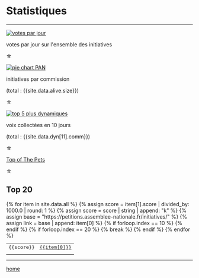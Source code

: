 Statistiques
============

----

[![votes par jour](votes-per-day.png)][all-votes.txt]

votes par jour sur l'ensemble des initiatives

[all-votes.txt]: https://github.com/politipet/data/blob/master/all-votes.txt
☆

[![pie chart PAN](pie-chart-PAN.png)][show-comm]

initiatives par commission

(total : {{site.data.alive.size}})

[show-comm]: https://github.com/politipet/data/blob/master/all-stat.txt
☆

[![top 5 plus dynamiques](dyn-top-5.png)][all-dyn.txt]

voix collectées en 10 jours

(total : {{site.data.dyn[11].comm}})

[all-dyn.txt]: https://github.com/politipet/data/blob/master/all-dyn.txt

☆

[Top of The Pets](https://seenthis.net/messages/1021649)

☆

Top 20
------

<table style="font-family: monospace">
{% for item in site.data.all %}
{% assign score = item[1].score | divided_by: 1000.0 | round: 1 %}
{% assign score = score | string | append: "k" %}
{% assign base = "https://petitions.assemblee-nationale.fr/initiatives/" %}
{% assign link = base | append: item[0] %}
<tr><td align="right">{{score}}</td><td><a href="{{link}}">{{item[0]}}</a></td></tr>
{% if forloop.index == 10 %} <tr style="height: .7em"></tr> {% endif %}
{% if forloop.index == 20 %} {% break %} {% endif %}
{% endfor %}
</table>

----

[home](/)
